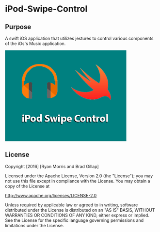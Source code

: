 # iPod-Swipe-Control

## Purpose

A swift iOS application that utilizes jestures to control various components of the iOs's Music application.

![AutoXOA Install Menu](https://raw.githubusercontent.com/hackmods/iPod-Swipe-Control/master/images/iPod-Swipe-Control.png)
## License
Copyright [2016] [Ryan Morris and Brad Gillap]

Licensed under the Apache License, Version 2.0 (the "License");
 you may not use this file except in compliance with the License.
You may obtain a copy of the License at

 http://www.apache.org/licenses/LICENSE-2.0

 Unless required by applicable law or agreed to in writing, software
 distributed under the License is distributed on an "AS IS" BASIS,
WITHOUT WARRANTIES OR CONDITIONS OF ANY KIND, either express or implied.
See the License for the specific language governing permissions and
 limitations under the License.
